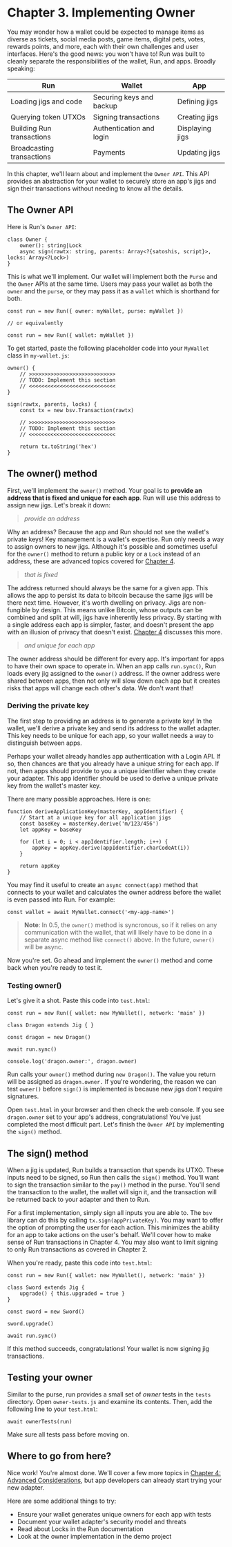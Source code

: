 # Chapter 3. Implementing Owner

You may wonder how a wallet could be expected to manage items as diverse as tickets, social media posts, game items, digital pets, votes, rewards points, and more, each with their own challenges and user interfaces. Here's the good news: you won't have to! Run was built to cleanly separate the responsibilities of the wallet, Run, and apps. Broadly speaking:

| Run | Wallet | App |
| --- | ------ | --- |
| Loading jigs and code | Securing keys and backup | Defining jigs |
| Querying token UTXOs | Signing transactions | Creating jigs |
| Building Run transactions | Authentication and login | Displaying jigs |
| Broadcasting transactions | Payments | Updating jigs |

In this chapter, we'll learn about and implement the `Owner API`. This API provides an abstraction for your wallet to securely store an app's jigs and sign their transactions without needing to know all the details. 

## The Owner API

Here is Run's `Owner API`:

    class Owner {
        owner(): string|Lock
        async sign(rawtx: string, parents: Array<?{satoshis, script}>, locks: Array<?Lock>)
    }

This is what we'll implement. Our wallet will implement both the `Purse` and the `Owner` APIs at the same time. Users may pass your wallet as both the `owner` and the `purse`, or they may pass it as a `wallet` which is shorthand for both.

    const run = new Run({ owner: myWallet, purse: myWallet })

    // or equivalently

    const run = new Run({ wallet: myWallet })

To get started, paste the following placeholder code into your `MyWallet` class in `my-wallet.js`:

    owner() {
        // >>>>>>>>>>>>>>>>>>>>>>>>>>>>
        // TODO: Implement this section
        // <<<<<<<<<<<<<<<<<<<<<<<<<<<< 
    }

    sign(rawtx, parents, locks) {
        const tx = new bsv.Transaction(rawtx)

        // >>>>>>>>>>>>>>>>>>>>>>>>>>>>
        // TODO: Implement this section
        // <<<<<<<<<<<<<<<<<<<<<<<<<<<< 

        return tx.toString('hex')
    }

## The owner() method

First, we'll implement the `owner()` method. Your goal is to **provide an address that is fixed and unique for each app**. Run will use this address to assign new jigs. Let's break it down:

> *provide an address*

Why an address? Because the app and Run should not see the wallet's private keys! Key management is a wallet's expertise. Run only needs a way to assign owners to new jigs. Although it's possible and sometimes useful for the `owner()` method to return a public key or a `Lock` instead of an address, these are advanced topics covered for [Chapter 4](04-advanced.md).

> *that is fixed*

The address returned should always be the same for a given app. This allows the app to persist its data to bitcoin because the same jigs will be there next time. However, it's worth dwelling on privacy. Jigs are non-fungible by design. This means unlike Bitcoin, whose outputs can be combined and split at will, jigs have inherently less privacy. By starting with a single address each app is simpler, faster, and doesn't present the app with an illusion of privacy that doesn't exist. [Chapter 4](04-advanced.md) discusses this more.

> *and unique for each app*

The owner address should be different for every app. It's important for apps to have their own space to operate in. When an app calls `run.sync()`, Run loads every jig assigned to the `owner()` address. If the owner address were shared between apps, then not only will slow down each app but it creates risks that apps will change each other's data. We don't want that!

### Deriving the private key

The first step to providing an address is to generate a private key! In the wallet, we'll derive a private key and send its address to the wallet adapter. This key needs to be unique for each app, so your wallet needs a way to distinguish between apps.

Perhaps your wallet already handles app authentication with a Login API. If so, then chances are that you already have a unique string for each app. If not, then apps should provide to you a unique identifier when they create your adapter. This app identifier should be used to derive a unique private key from the wallet's master key.

There are many possible approaches. Here is one:

```
function deriveApplicationKey(masterKey, appIdentifier) {
    // Start at a unique key for all application jigs
    const baseKey = masterKey.derive('m/123/456')
    let appKey = baseKey

    for (let i = 0; i < appIdentifier.length; i++) {
        appKey = appKey.derive(appIdentifier.charCodeAt(i))
    }

    return appKey
}
```

You may find it useful to create an `async connect(app)` method that connects to your wallet and calculates the owner address before the wallet is even passed into Run. For example:

```
const wallet = await MyWallet.connect('<my-app-name>')
```

> **Note**: In 0.5, the `owner()` method is syncronous, so if it relies on any communication with the wallet, that will likely have to be done in a separate async method like `connect()` above. In the future, `owner()` will be async.

Now you're set. Go ahead and implement the `owner()` method and come back when you're ready to test it.

### Testing owner()

Let's give it a shot. Paste this code into `test.html`:

```
const run = new Run({ wallet: new MyWallet(), network: 'main' })

class Dragon extends Jig { }

const dragon = new Dragon()

await run.sync()

console.log('dragon.owner:', dragon.owner)
```

Run calls your `owner()` method during `new Dragon()`. The value you return will be assigned as `dragon.owner.` If you're wondering, the reason we can test `owner()` before `sign()` is implemented is because new jigs don't require signatures.

Open `test.html` in your browser and then check the web console. If you see `dragon.owner` set to your app's address, congratulations! You've just completed the most difficult part. Let's finish the `Owner API` by implementing the `sign()` method.

## The sign() method

When a jig is updated, Run builds a transaction that spends its UTXO. These inputs need to be signed, so Run then calls the `sign()` method. You'll want to sign the transaction similar to the `pay()` method in the purse. You'll send the transaction to the wallet, the wallet will sign it, and the transaction will be returned back to your adapter and then to Run.

For a first implementation, simply sign all inputs you are able to. The `bsv` library can do this by calling `tx.sign(appPrivateKey)`. You may want to offer the option of prompting the user for each action. This minimizes the ability for an app to take actions on the user's behalf. We'll cover how to make sense of Run transactions in Chapter 4. You may also want to limit signing to only Run transactions as covered in Chapter 2.

When you're ready, paste this code into `test.html`:

```
const run = new Run({ wallet: new MyWallet(), network: 'main' })

class Sword extends Jig {
    upgrade() { this.upgraded = true }
}

const sword = new Sword()

sword.upgrade()

await run.sync()
```

If this method succeeds, congratulations! Your wallet is now signing jig transactions.

## Testing your owner

Similar to the purse, run provides a small set of *owner* tests in the `tests` directory. Open `owner-tests.js` and examine its contents. Then, add the following line to your `test.html`:

    await ownerTests(run)
    
Make sure all tests pass before moving on.

## Where to go from here?

Nice work! You're almost done. We'll cover a few more topics in [Chapter 4: Advanced Considerations](04-advanced.md), but app developers can already start trying your new adapter.

Here are some additional things to try:

* Ensure your wallet generates unique owners for each app with tests
* Document your wallet adapter's security model and threats
* Read about Locks in the Run documentation
* Look at the owner implementation in the demo project
